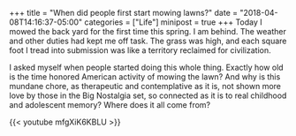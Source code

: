 +++
title = "When did people first start mowing lawns?"
date = "2018-04-08T14:16:37-05:00"
categories = ["Life"]
minipost = true
+++
Today I mowed the back yard for the first time this spring. I am behind. The weather and other duties had kept me off task. The grass was high, and each square foot I tread into submission was like a territory reclaimed for civilization. 

I asked myself when people started doing this whole thing. Exactly how old is the time honored American activity of mowing the lawn? And why is this mundane chore, as therapeutic and contemplative as it is, not shown more love by those in the Big Nostalgia set, so connected as it is to real childhood and adolescent memory? Where does it all come from? 

{{< youtube mfgXiK6KBLU >}}